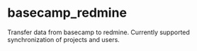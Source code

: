 basecamp_redmine
================
Transfer data from basecamp to redmine.
Currently supported synchronization of projects and users.
